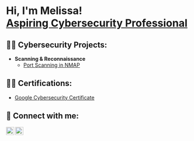 <h1>Hi, I'm Melissa! <br/><a href="https://github.com/wildhairmel"> <a href="https://www.linkedin.com/in/melissa-simmons-ab428a111/"> Aspiring Cybersecurity Professional</a>

<h2>👨‍💻 Cybersecurity Projects:</h2>

- <b>Scanning & Reconnaissance </b>
  - [Port Scanning in NMAP](https://github.com/)


<h2>👨‍💻 Certifications:</h2>

- [Google Cybersecurity Certificate](https://www.credly.com/badges/dc3feb28-904d-4aab-8002-c10b05d7a694/linked_in_profile)

<h2> 🤳 Connect with me:</h2>

[<img align="left" alt="JoshMadakor | Twitter" width="22px" src="https://cdn.jsdelivr.net/npm/simple-icons@v3/icons/twitter.svg" />][twitter]
[<img align="left" alt="JoshMadakor | LinkedIn" width="22px" src="https://cdn.jsdelivr.net/npm/simple-icons@v3/icons/linkedin.svg" />][linkedin]

[twitter]: https://twitter.com/melisimmons_
[linkedin]: https://linkedin.com/in/melissa-simmons-ab428a111/

<!--
**wildhairmel/wildhairmel** is a ✨ _special_ ✨ repository because its `README.md` (this file) appears on your GitHub profile.
Here are some ideas to get you started:

- 🔭 I’m currently working on ...
- 🌱 I’m currently learning ...
- 👯 I’m looking to collaborate on ...
- 🤔 I’m looking for help with ...
- 💬 Ask me about ...
- 📫 How to reach me: ...
- 😄 Pronouns: ...
- ⚡ Fun fact: ...
-->
